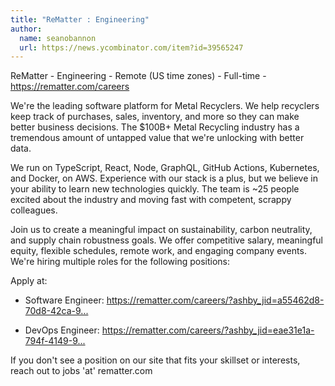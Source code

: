 ```yaml
---
title: "ReMatter : Engineering"
author:
  name: seanobannon
  url: https://news.ycombinator.com/item?id=39565247
---
```

ReMatter - Engineering - Remote (US time zones) - Full-time - <a href="https:&#x2F;&#x2F;rematter.com&#x2F;careers" rel="nofollow">https:&#x2F;&#x2F;rematter.com&#x2F;careers</a>

We&#x27;re the leading software platform for Metal Recyclers. We help recyclers keep track of purchases, sales, inventory, and more so they can make better business decisions. The $100B+ Metal Recycling industry has a tremendous amount of untapped value that we&#x27;re unlocking with better data.

We run on TypeScript, React, Node, GraphQL, GitHub Actions, Kubernetes, and Docker, on AWS. Experience with our stack is a plus, but we believe in your ability to learn new technologies quickly. The team is ~25 people excited about the industry and moving fast with competent, scrappy colleagues.

Join us to create a meaningful impact on sustainability, carbon neutrality, and supply chain robustness goals. We offer competitive salary, meaningful equity, flexible schedules, remote work, and engaging company events. We&#x27;re hiring multiple roles for the following positions:

Apply at:

- Software Engineer: <a href="https:&#x2F;&#x2F;rematter.com&#x2F;careers&#x2F;?ashby_jid=a55462d8-70d8-42ca-9c80-3efc0df49335" rel="nofollow">https:&#x2F;&#x2F;rematter.com&#x2F;careers&#x2F;?ashby_jid=a55462d8-70d8-42ca-9...</a>

- DevOps Engineer: <a href="https:&#x2F;&#x2F;rematter.com&#x2F;careers&#x2F;?ashby_jid=eae31e1a-794f-4149-9865-e7e9be9d65ce" rel="nofollow">https:&#x2F;&#x2F;rematter.com&#x2F;careers&#x2F;?ashby_jid=eae31e1a-794f-4149-9...</a>

If you don&#x27;t see a position on our site that fits your skillset or interests, reach out to jobs &#x27;at&#x27; rematter.com
